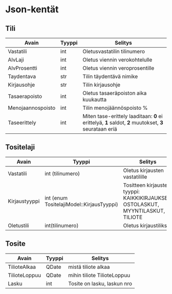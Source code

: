 Json-kentät
===========

Tili
---

Avain	| Tyyppi 	|  Selitys
-------------|------------|------------------
Vastatili	| int		| Oletusvastatilin tilinumero
AlvLaji	| int		| Oletus viennin verokohtelulle
AlvProsentti| int	| Oletus viennin veroprosentille
Taydentava | str | Tilin täydentävä nimike
Kirjausohje | str | Tilin kirjausohje
Tasaerapoisto | int | Oletus tasaeräpoiston aika kuukautta
Menojaannospoisto | int | Tilin menojäännöspoisto %
Taseerittely | int | Miten tase-erittely laaditaan: **0** ei erittelyä, **1** saldot, **2** muutokset, **3** seurataan eriä

Tositelaji
-----

Avain   | Tyyppi  |  Selitys
--------|---------|-----------------
Vastatili | int (tilinumero) | Oletus kirjausten vastatilille
Kirjaustyyppi | int (enum TositelajiModel::KirjausTyyppi) | Tositteen kirjausten tyyppi: KAIKKIKIRJAUKSET, OSTOLASKUT, MYYNTILASKUT, TILIOTE
Oletustili  |  int(tilinumero)  | Oletus kirjaustiliksi

Tosite
------

Avain   | Tyyppi  |  Selitys
--------|---------|-----------------
TilioteAlkaa | QDate | mistä tiliote alkaa
TilioteLoppuu | QDate | mihin tiliote TilioteLoppuu
Lasku | int | Tosite on lasku, laskun nro

